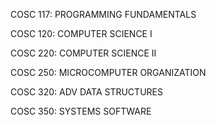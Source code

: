 COSC 117: PROGRAMMING FUNDAMENTALS

COSC 120: COMPUTER SCIENCE I

COSC 220: COMPUTER SCIENCE II

COSC 250: MICROCOMPUTER ORGANIZATION

COSC 320: ADV DATA STRUCTURES

COSC 350: SYSTEMS SOFTWARE
